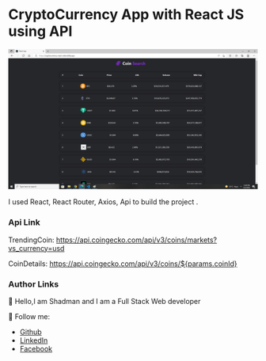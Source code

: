 # CryptoCurrency App with React JS using API
    
<img src="ss.png"/>  

<br/>

I used React, React Router, Axios, Api to build the project  .
<br/>

### Api Link

TrendingCoin: https://api.coingecko.com/api/v3/coins/markets?vs_currency=usd

CoinDetails:  https://api.coingecko.com/api/v3/coins/${params.coinId}


### Author Links  

👋 Hello,I am Shadman and I am a Full Stack Web developer  

🚀 Follow me:  


  - [Github](https://github.com/sakibshadman19)
  - [LinkedIn](https://www.linkedin.com/in/shadmansakib1/)
  - [Facebook](https://www.facebook.com/shadman.sakibtanmoy)
  


<!-- all link is here -->


